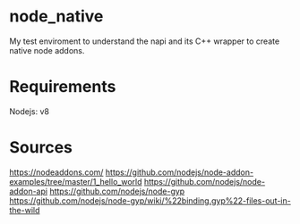 # node_native

My test enviroment to understand the napi and its C++ wrapper to create native node addons.

# Requirements

Nodejs: v8


# Sources

https://nodeaddons.com/
https://github.com/nodejs/node-addon-examples/tree/master/1_hello_world
https://github.com/nodejs/node-addon-api
https://github.com/nodejs/node-gyp
https://github.com/nodejs/node-gyp/wiki/%22binding.gyp%22-files-out-in-the-wild
